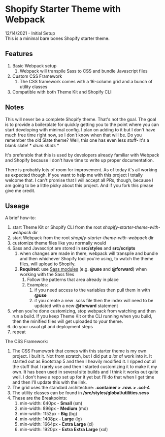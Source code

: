 # Shopify Starter Theme with Webpack
12/14/2021 - Initial Setup  
This is a minimal bare bones Shopify starter theme.

## Features
1. Basic Webpack setup
    1. Webpack will transpile Sass to CSS and bundle Javascript files
2. Custom CSS Framework
    1. The CSS framework comes with a 16-column grid and a bunch of utility classes
3. Compatible with both Theme Kit and Shopify CLI

## Notes
This will never be a complete Shopify theme. That's not the goal. The goal is to provide a boilerplate for quickly getting you to the point where you can start developing with minimal config. I plan on adding to it but I don't have much free time right now, so I don't know when that will be. Do you remember the old Slate theme? Well, this one has even less stuff- it's a blank slate! * *drum shots* *

It's preferable that this is used by developers already familiar with Webpack and Shopify because I don't have time to write up proper documentation.

There is probably lots of room for improvement. As of today it's all working as expected though. If you want to help me with this project I totally welcome that. I can't promise that I will accept all PRs, though, because I am going to be a little picky about this project. And if you fork this please give me credit.

## Useage
A brief how-to:
1. start Theme Kit or Shopify CLI from the root *shopify-starter-theme-with-webpack* dir
2. start Webpack from the root *shopify-starter-theme-with-webpack* dir
3. customize theme files like you normally would
4. Sass and Javascript are stored in **src/styles** and **src/scripts**
    1. when changes are made in there, webpack will transpile and bundle and then whichever Shopify tool you're using, to watch the theme files, will upload to Shopify.
    2. **Required:** use [Sass modules](https://sass-lang.com/blog/the-module-system-is-launched) (e.g. **@use** and **@forward**) when working with the Sass files
        1. Follow the patterns that area already in place
        2. Examples:
            1. if you need access to the variables then pull them in with **@use**
            2. if you create a new .scss file then the index will need to be updated with a new **@forward** statement
5. when you're done customizing, stop webpack from watching and then run a build. If you keep Theme Kit or the CLI running when you build, then the minified files will get uploaded to your theme.
6. do your usual git and deployment steps
7. repeat

The CSS Framework:
1. The CSS Framework that comes with this starter theme is my own project. I built it. Not from scratch, but I did put *a lot* of work into it. It started out as Bootstrap 5 and then I heavily modified it. I ripped out all the stuff that I rarely use and then I started customizing it to make it my own. It has been used in several site builds and I think it works out quite well. I don't have a repo set up for it yet but I'll do that when I get time and then I'll update this with the link.
2. The grid uses the standard architecture: **.container > .row. > .col-4**
3. The utility classes can be found in **/src/styles/global/utilities.scss**
4. These are the Breakpoints:
    1. min-width: 640px - **Small** (sm)
    2. min-width: 896px - **Medium** (md)
    3. min-width: 1152px - **Big** (bg)
    4. min-width: 1408px - **Large** (lg)
    5. min-width: 1664px - **Extra Large** (xl)
    6. min-width: 1920px - **Extra Extra Large** (xxl)
